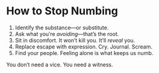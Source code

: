 # How to Stop Numbing

1. Identify the substance—or substitute.
2. Ask what you’re *avoiding*—that’s the root.
3. Sit in discomfort. It won’t kill you. It’ll *reveal* you.
4. Replace escape with expression. Cry. Journal. Scream.
5. Find your people. Feeling alone is what keeps us numb.

You don’t need a vice. You need a witness.

